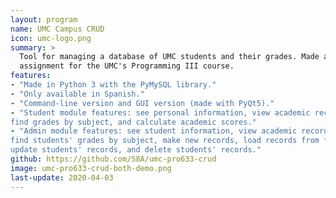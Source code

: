 ```yaml
---
layout: program
name: UMC Campus CRUD
icon: umc-logo.png
summary: >
  Tool for managing a database of UMC students and their grades. Made as an
  assignment for the UMC's Programming III course.
features:
- "Made in Python 3 with the PyMySQL library."
- "Only available in Spanish."
- "Command-line version and GUI version (made with PyQt5)."
- "Student module features: see personal information, view academic record, 
find grades by subject, and calculate academic scores."
- "Admin module features: see student information, view academic records, 
find students' grades by subject, make new records, load records from file, 
update students' records, and delete students' records."
github: https://github.com/S8A/umc-pro633-crud
image: umc-pro633-crud-both-demo.png
last-update: 2020-04-03
---
```

